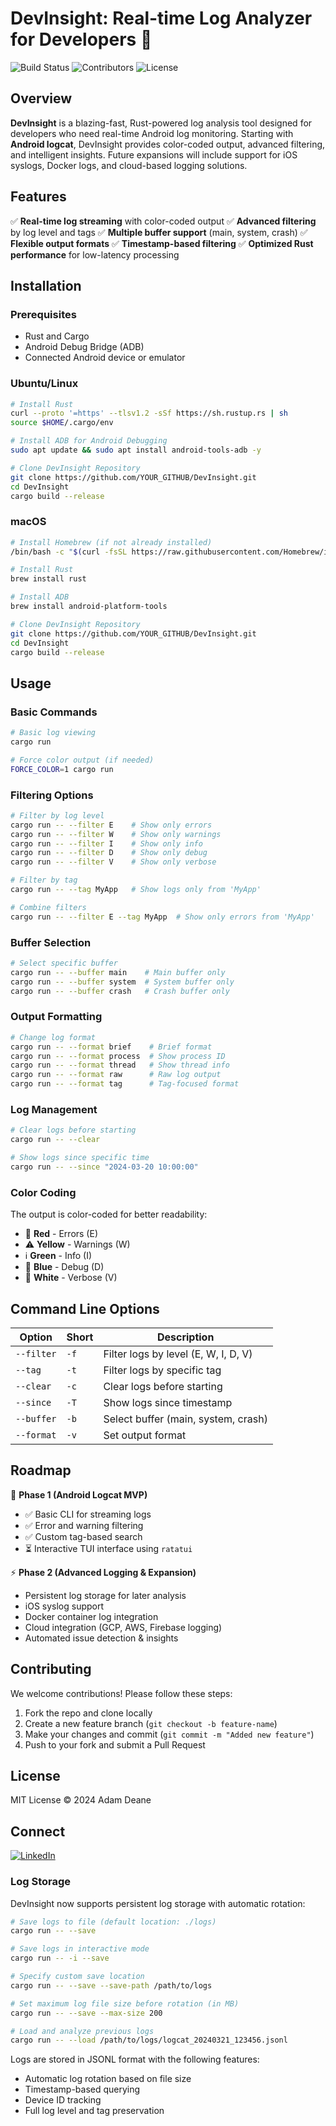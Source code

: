 # DevInsight: Real-time Log Analyzer for Developers 🚀

![Build Status](https://img.shields.io/github/actions/workflow/status/YOUR_GITHUB/DevInsight/build.yml?branch=main)
![Contributors](https://img.shields.io/github/contributors/YOUR_GITHUB/DevInsight)
![License](https://img.shields.io/github/license/YOUR_GITHUB/DevInsight)

## Overview
**DevInsight** is a blazing-fast, Rust-powered log analysis tool designed for developers who need real-time Android log monitoring. Starting with **Android logcat**, DevInsight provides color-coded output, advanced filtering, and intelligent insights. Future expansions will include support for iOS syslogs, Docker logs, and cloud-based logging solutions.

## Features
✅ **Real-time log streaming** with color-coded output
✅ **Advanced filtering** by log level and tags
✅ **Multiple buffer support** (main, system, crash)
✅ **Flexible output formats**
✅ **Timestamp-based filtering**
✅ **Optimized Rust performance** for low-latency processing

## Installation

### Prerequisites
- Rust and Cargo
- Android Debug Bridge (ADB)
- Connected Android device or emulator

### Ubuntu/Linux
```bash
# Install Rust
curl --proto '=https' --tlsv1.2 -sSf https://sh.rustup.rs | sh
source $HOME/.cargo/env

# Install ADB for Android Debugging
sudo apt update && sudo apt install android-tools-adb -y

# Clone DevInsight Repository
git clone https://github.com/YOUR_GITHUB/DevInsight.git
cd DevInsight
cargo build --release
```

### macOS
```bash
# Install Homebrew (if not already installed)
/bin/bash -c "$(curl -fsSL https://raw.githubusercontent.com/Homebrew/install/HEAD/install.sh)"

# Install Rust
brew install rust

# Install ADB
brew install android-platform-tools

# Clone DevInsight Repository
git clone https://github.com/YOUR_GITHUB/DevInsight.git
cd DevInsight
cargo build --release
```

## Usage

### Basic Commands
```bash
# Basic log viewing
cargo run

# Force color output (if needed)
FORCE_COLOR=1 cargo run
```

### Filtering Options
```bash
# Filter by log level
cargo run -- --filter E    # Show only errors
cargo run -- --filter W    # Show only warnings
cargo run -- --filter I    # Show only info
cargo run -- --filter D    # Show only debug
cargo run -- --filter V    # Show only verbose

# Filter by tag
cargo run -- --tag MyApp   # Show logs only from 'MyApp'

# Combine filters
cargo run -- --filter E --tag MyApp  # Show only errors from 'MyApp'
```

### Buffer Selection
```bash
# Select specific buffer
cargo run -- --buffer main    # Main buffer only
cargo run -- --buffer system  # System buffer only
cargo run -- --buffer crash   # Crash buffer only
```

### Output Formatting
```bash
# Change log format
cargo run -- --format brief    # Brief format
cargo run -- --format process  # Show process ID
cargo run -- --format thread   # Show thread info
cargo run -- --format raw      # Raw log output
cargo run -- --format tag      # Tag-focused format
```

### Log Management
```bash
# Clear logs before starting
cargo run -- --clear

# Show logs since specific time
cargo run -- --since "2024-03-20 10:00:00"
```

### Color Coding
The output is color-coded for better readability:
- 🔴 **Red** - Errors (E)
- ⚠️ **Yellow** - Warnings (W)
- ℹ️ **Green** - Info (I)
- 🔧 **Blue** - Debug (D)
- 📝 **White** - Verbose (V)

## Command Line Options
| Option | Short | Description |
|--------|--------|-------------|
| `--filter` | `-f` | Filter logs by level (E, W, I, D, V) |
| `--tag` | `-t` | Filter logs by specific tag |
| `--clear` | `-c` | Clear logs before starting |
| `--since` | `-T` | Show logs since timestamp |
| `--buffer` | `-b` | Select buffer (main, system, crash) |
| `--format` | `-v` | Set output format |

## Roadmap
🚀 **Phase 1 (Android Logcat MVP)**
- ✅ Basic CLI for streaming logs
- ✅ Error and warning filtering
- ✅ Custom tag-based search
- ⏳ Interactive TUI interface using `ratatui`

⚡ **Phase 2 (Advanced Logging & Expansion)**
- Persistent log storage for later analysis
- iOS syslog support
- Docker container log integration
- Cloud integration (GCP, AWS, Firebase logging)
- Automated issue detection & insights

## Contributing
We welcome contributions! Please follow these steps:
1. Fork the repo and clone locally
2. Create a new feature branch (`git checkout -b feature-name`)
3. Make your changes and commit (`git commit -m "Added new feature"`)
4. Push to your fork and submit a Pull Request

## License
MIT License © 2024 Adam Deane

## Connect
[![LinkedIn](https://img.shields.io/badge/LinkedIn-Adam_Deane-blue?style=for-the-badge&logo=linkedin)](https://www.linkedin.com/in/adam-deane-93456927/)

### Log Storage
DevInsight now supports persistent log storage with automatic rotation:

```bash
# Save logs to file (default location: ./logs)
cargo run -- --save

# Save logs in interactive mode
cargo run -- -i --save

# Specify custom save location
cargo run -- --save --save-path /path/to/logs

# Set maximum log file size before rotation (in MB)
cargo run -- --save --max-size 200

# Load and analyze previous logs
cargo run -- --load /path/to/logs/logcat_20240321_123456.jsonl
```

Logs are stored in JSONL format with the following features:
- Automatic log rotation based on file size
- Timestamp-based querying
- Device ID tracking
- Full log level and tag preservation

